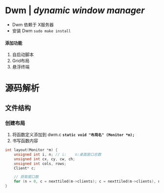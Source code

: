 # Dwm | *dynamic window manager*

- Dwm 依赖于 X服务器
- 安装 Dwm `sudo make install`


#### 添加功能
1. 自启动脚本
2. Grid布局
3. 悬浮终端

# 源码解析
## 文件结构

### 创建布局
1. 将函数定义添加到 dwm.c **`static void "布局名" (Monitor *m);`**
2. 书写函数内容
``` cpp
int layout(Monitor *m) {
	unsigned int i, n; // i:	n:桌面窗口总数
	unsigned int cx, cy, cw, ch;
	unsigned int cols, rows;
	Client* c;

	// 获取窗口数
	for (n = 0, c = nexttiled(m->clients); c = nexttiled(m->clients), n++);
}
```

